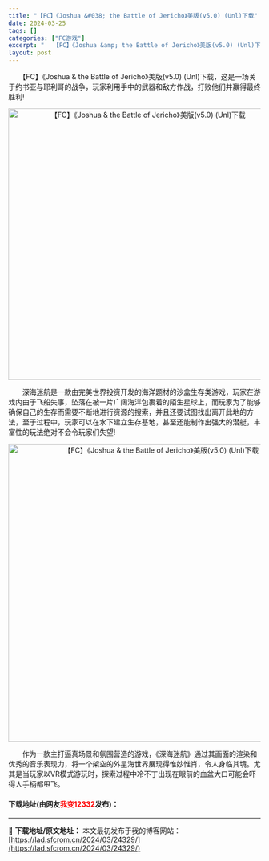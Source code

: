 ```yaml
---
title: "【FC】《Joshua &#038; the Battle of Jericho》美版(v5.0) (Unl)下载"
date: 2024-03-25
tags: []
categories: ["FC游戏"]
excerpt: "　　【FC】《Joshua &amp; the Battle of Jericho》美版(v5.0) (Unl)下载，这是一场关于约书亚与耶利哥的战争，玩家利用手中的武器和敌方作战，打败他们并赢得最终胜利! 　　深海迷航是一款由完美世界投资开发的海洋题材的沙盒生存类游戏，玩家在游戏内由于飞船失事，坠&hellip;"
layout: post
---
```


 <p>　　【FC】《Joshua &amp; the Battle of Jericho》美版(v5.0) (Unl)下载，这是一场关于约书亚与耶利哥的战争，玩家利用手中的武器和敌方作战，打败他们并赢得最终胜利!</p> <p align="center"><img align="" border="0" src="https://lad.sfcrom.cn/wp-content/uploads/2024/03/20240325_660193c946c8d.png" width="542" alt="【FC】《Joshua &amp; the Battle of Jericho》美版(v5.0) (Unl)下载" /></p> <p>　　深海迷航是一款由完美世界投资开发的海洋题材的沙盒生存类游戏，玩家在游戏内由于飞船失事，坠落在被一片广阔海洋包裹着的陌生星球上，而玩家为了能够确保自己的生存而需要不断地进行资源的搜索，并且还要试图找出离开此地的方法，至于过程中，玩家可以在水下建立生存基地，甚至还能制作出强大的潜艇，丰富性的玩法绝对不会令玩家们失望!</p> <p align="center"><img align="" border="0" src="https://lad.sfcrom.cn/wp-content/uploads/2024/03/20240325_660193caa5003.png" width="595" alt="【FC】《Joshua &amp; the Battle of Jericho》美版(v5.0) (Unl)下载" /></p> <p>　　作为一款主打逼真场景和氛围营造的游戏，《深海迷航》通过其画面的渲染和优秀的音乐表现力，将一个架空的外星海世界展现得惟妙惟肖，令人身临其境。尤其是当玩家以VR模式游玩时，探索过程中冷不丁出现在眼前的血盆大口可能会吓得人手柄都甩飞。</p> <p><h4>下载地址(由网友<font color="red">我变12332</font>发布)：</h4></p> 

---
📖 **下载地址/原文地址：** 本文最初发布于我的博客网站：[https://lad.sfcrom.cn/2024/03/24329/](https://lad.sfcrom.cn/2024/03/24329/)
